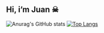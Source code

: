 ## Hi, i’m Juan ☠


![Anurag's GitHub stats](https://github-readme-stats.vercel.app/api?username=juanrotary&show_icons=true&theme=gotham)
[![Top Langs](https://github-readme-stats.vercel.app/api/top-langs/?username=juanrotary&theme=gotham)](https://github.com/juanrotary)
##
